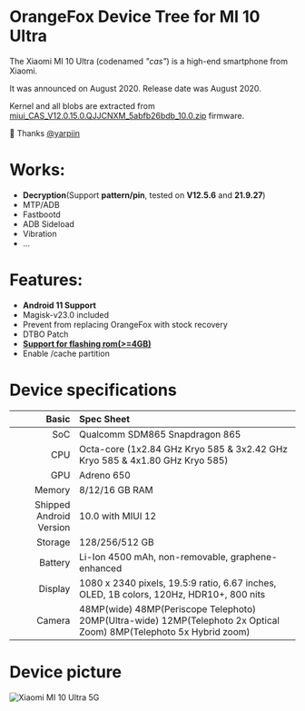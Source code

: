 OrangeFox Device Tree for MI 10 Ultra
=========================================

The Xiaomi MI 10 Ultra (codenamed _"cas"_) is a high-end smartphone from Xiaomi.

It was announced on August 2020. Release date was August 2020.

Kernel and all blobs are extracted from [miui_CAS_V12.0.15.0.QJJCNXM_5abfb26bdb_10.0.zip](https://bigota.d.miui.com/V12.0.15.0.QJJCNXM/miui_CAS_V12.0.15.0.QJJCNXM_5abfb26bdb_10.0.zip) firmware.

:sparkling_heart: Thanks [@yarpiin](https://github.com/yarpiin)

# Works:
- **Decryption**(Support **pattern/pin**, tested on **V12.5.6** and **21.9.27**)
- MTP/ADB
- Fastbootd
- ADB Sideload
- Vibration
- ...

# Features:
- **Android 11 Support**
- Magisk-v23.0 included
- Prevent from replacing OrangeFox with stock recovery
- DTBO Patch
- **[Support for flashing rom(>=4GB)](https://github.com/xiangfeidexiaohuo/rec4Gota)**
- Enable /cache partition

# Device specifications

Basic   | Spec Sheet
-------:|:-------------------------
SoC     | Qualcomm SDM865 Snapdragon 865
CPU     | Octa-core (1x2.84 GHz Kryo 585 & 3x2.42 GHz Kryo 585 & 4x1.80 GHz Kryo 585)
GPU     | Adreno 650
Memory  | 8/12/16 GB RAM
Shipped Android Version | 10.0 with MIUI 12
Storage | 128/256/512 GB
Battery | Li-Ion 4500 mAh, non-removable, graphene-enhanced
Display | 1080 x 2340 pixels, 19.5:9 ratio, 6.67 inches, OLED, 1B colors, 120Hz, HDR10+, 800 nits
Camera  | 48MP(wide) 48MP(Periscope Telephoto) 20MP(Ultra-wide) 12MP(Telephoto 2x Optical Zoom) 8MP(Telephoto 5x Hybrid zoom)

# Device picture

![Xiaomi MI 10 Ultra 5G ](https://fdn2.gsmarena.com/vv/pics/xiaomi/xiaomi-mi10-ultra-11.jpg "Xiaomi MI 10 Ultra 5G")